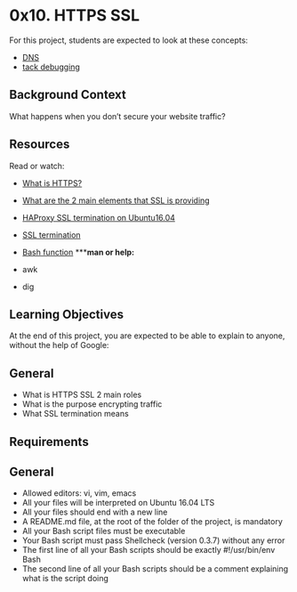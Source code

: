 # 0x10. HTTPS SSL
For this project, students are expected to look at these concepts:
- [DNS](https://intranet.hbtn.io/concepts/12)
- [tack debugging](https://intranet.hbtn.io/concepts/68)
## Background Context
What happens when you don’t secure your website traffic?
## Resources
Read or watch:
- [What is HTTPS?](https://intranet.hbtn.io/rltoken/pawxG_0c1o86psexBOikIw)
- [What are the 2 main elements that SSL is providing](https://intranet.hbtn.io/rltoken/jXCB9Hn-ALcP78kPMHtnSA)
- [HAProxy SSL termination on Ubuntu16.04](https://intranet.hbtn.io/rltoken/UkbvWfKF6ZAY_CUvlM32lA)
- [SSL termination](https://intranet.hbtn.io/rltoken/VFq2MQ9qHXw2Nb11tnWF6Q)
- [Bash function](https://intranet.hbtn.io/rltoken/v4PUYiN5CxhYKSycYaVvLw)
*****man or help:**

- awk
- dig
## Learning Objectives
At the end of this project, you are expected to be able to explain to anyone, without the help of Google:
## General
- What is HTTPS SSL 2 main roles
- What is the purpose encrypting traffic
- What SSL termination means
## Requirements
## General
- Allowed editors: vi, vim, emacs
- All your files will be interpreted on Ubuntu 16.04 LTS
- All your files should end with a new line
- A README.md file, at the root of the folder of the project, is mandatory
- All your Bash script files must be executable
- Your Bash script must pass Shellcheck (version 0.3.7) without any error
- The first line of all your Bash scripts should be exactly #!/usr/bin/env Bash
- The second line of all your Bash scripts should be a comment explaining what is the script doing


